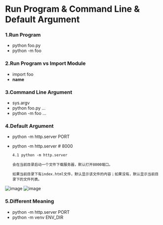 # Run Program & Command Line & Default Argument

### 1.Run Program
  - python foo.py
  - python -m foo
  
  
### 2.Run Program vs Import Module
  - import foo
  - __name__

### 3.Command Line Argument
  - sys.argv
  - python foo.py ...
  - python -m foo ...

### 4.Default Argument
  - python -m http.server PORT
  - python -m http.server # 8000
  
        4.1 python -m http.server

        会在当前目录启动一个文件下载服务器，默认打开8000端口。

        如果当前目录下有index.html文件，默认显示该文件的内容；如果没有，默认显示当前目录下的文件列表。
        
![image](https://github.com/crystalapril/python-notes-april/blob/master/image/c.8000.png)
![image](https://github.com/crystalapril/python-notes-april/master/image/c.8000-1.png)
        
    
    

### 5.Different Meaning
  - python -m http.server PORT
  - python -m venv ENV_DIR
